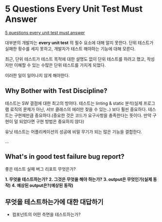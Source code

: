 # 5 Questions Every Unit Test Must Answer

[5 questions every unit test must answer](https://medium.com/javascript-scene/what-every-unit-test-needs-f6cd34d9836d)

대부분의 개발자는 **every unit test** 의 필수 요소에 대해 알지 못한다.
단위 테스트가 실패한 횟수를 세지 못하고, 개발자가 테스트 해야하는 기능에 대해 모른다.

최근, 단위 테스트가 테스트 목적에 대한 설명도 없이 단위 테스트를 하려고 했고, 작성자만 이해할 수 있는 수많은 단위 테스트를 가지게 되었다.

이러한 일이 일어나지 않게 해야한다.

## Why Bother with Test Discipline?

테스트는 SW 결점에 대한 최고의 방어다. 테스트는 linting & static 분석(실제 프로그램 로직의 문제가 아닌, 서브 클래스의 에러만 찾을 수 있는..) 보다 훨씬 중요하다. 테스트는 구현체만큼 중요하다.(중요한 것은 코드가 요구사항을 충족한다는 뜻이다. 만약 구현이 덜 되었다면 구현 방법은 중요하지 않다)

유닛 테스트는 어플리케이션의 성공에 비밀 무기가 되는 많은 기능을 결합한다.

...

## What's in good test failure bug report?

좋은 테스트 실패 버그 리포트 무엇은가?

**1. 무엇을 테스트하는가?**
**2. 그것은 무엇을 해야 하는가?**
**3. output은 무엇인가(실제 동작)**
**4. 예상된 output은?(예상된 동작)**

## 무엇을 테스트하는가에 대한 대답하기

- 컴포넌트의 어떤 측면을 테스트하는가?
